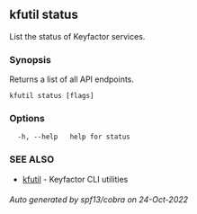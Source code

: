 ## kfutil status

List the status of Keyfactor services.

### Synopsis

Returns a list of all API endpoints.

```
kfutil status [flags]
```

### Options

```
  -h, --help   help for status
```

### SEE ALSO

* [kfutil](kfutil.md)	 - Keyfactor CLI utilities

###### Auto generated by spf13/cobra on 24-Oct-2022
